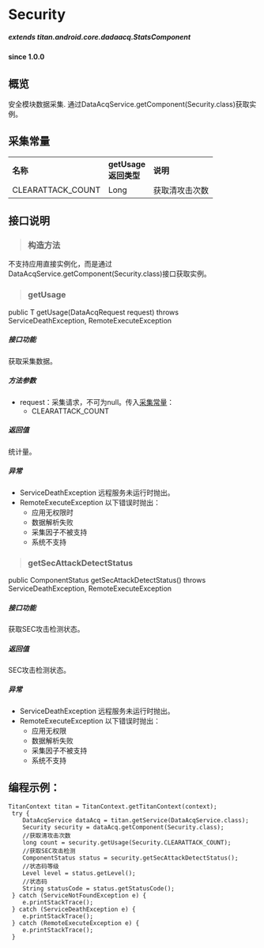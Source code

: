 # Security				

##### extends titan.android.core.dadaacq.StatsComponent #####

#### since 1.0.0 ####

## 概览

安全模块数据采集. 通过DataAcqService.getComponent(Security.class)获取实例。

## 采集常量

<table border="0" cellspacing="0"  cellpadding="0" width="100%">
<tr>
  <th width="100" align="left">名称</td>
  <th width="60" align="left">getUsage返回类型</td>
  <th align="left">说明</td>
</tr>
<tr>
  <td width="100">CLEARATTACK_COUNT</td>
  <td>Long</td>
  <td>获取清攻击次数</td>
</tr>
</table>


## 接口说明

> ### 构造方法

不支持应用直接实例化，而是通过DataAcqService.getComponent(Security.class)接口获取实例。

> ### getUsage

public <T> T getUsage(DataAcqRequest<T> request) throws ServiceDeathException, RemoteExecuteException 

##### 接口功能
获取采集数据。

##### 方法参数
* request：采集请求，不可为null。传入[采集常量](#采集常量)：
	- CLEARATTACK_COUNT
	
##### 返回值
统计量。

##### 异常
* ServiceDeathException 远程服务未运行时抛出。
* RemoteExecuteException 以下错误时抛出：
	* 应用无权限时
	* 数据解析失败
	* 采集因子不被支持
	* 系统不支持

> ### getSecAttackDetectStatus

public ComponentStatus getSecAttackDetectStatus() throws ServiceDeathException, RemoteExecuteException 

##### 接口功能

获取SEC攻击检测状态。
	
##### 返回值

SEC攻击检测状态。

##### 异常
* ServiceDeathException 远程服务未运行时抛出。
* RemoteExecuteException 以下错误时抛出：
	* 应用无权限
	* 数据解析失败
	* 采集因子不被支持
	* 系统不支持

## 编程示例：

```
TitanContext titan = TitanContext.getTitanContext(context);
 try {
 	DataAcqService dataAcq = titan.getService(DataAcqService.class);
 	Security security = dataAcq.getComponent(Security.class);
	//获取清攻击次数
 	long count = security.getUsage(Security.CLEARATTACK_COUNT);
 	//获取SEC攻击检测
    ComponentStatus status = security.getSecAttackDetectStatus();
    //状态码等级
    Level level = status.getLevel();
    //状态码
    String statusCode = status.getStatusCode();
 } catch (ServiceNotFoundException e) {
 	e.printStackTrace();
 } catch (ServiceDeathException e) {
 	e.printStackTrace();
 } catch (RemoteExecuteException e) {
 	e.printStackTrace();
 }
```